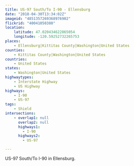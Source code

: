 ```yaml
---
title: US-97 South/To I-90 - Ellensburg
date: "2018-04-30T13:34:02Z"
imageid: "4851357269368976902"
flickrid: "40041050380"
location:
    latitude: 47.020434622865054
    longitude: -120.59252732265753
places:
    - Ellensburg|Kittitas County|Washington|United States
counties:
    - Kittitas County|Washington|United States
countries:
    - United States
states:
    - Washington|United States
highwaytypes:
    - Interstate Highway
    - US Highway
highways:
    - I-90
    - US-97
tags:
    - Shield
intersections:
    - overlap1: null
      overlap2: null
      highways1:
        - I-90
      highways2:
        - US-97

---
```

US-97 South/To I-90 in Ellensburg.